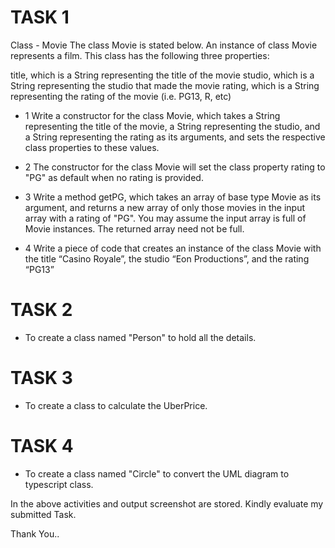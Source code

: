 # TASK 1
Class - Movie
The class Movie is stated below. An instance of class Movie represents a film. This class has the following three properties:

title, which is a String representing the title of the movie
studio, which is a String representing the studio that made the movie
rating, which is a String representing the rating of the movie (i.e. PG­13, R, etc)

   - 1 Write a constructor for the class Movie, which takes a String representing the title of the movie, 
   a String representing the studio, and a String representing the rating as its arguments, 
   and sets the respective class properties to these values.

   - 2 The constructor for the class Movie will set the class property rating to "PG" as default when no rating is provided.

   - 3  Write a method getPG, which takes an array of base type Movie as its argument, 
   and returns a new array of only those movies in the input array with a rating of "PG". 
   You may assume the input array is full of Movie instances. The returned array need not be full.

   - 4  Write a piece of code that creates an instance of the class Movie with the title “Casino Royale”, 
the studio “Eon Productions”, and the rating “PG­13”

# TASK 2
- To create a class named "Person" to hold all the details.
# TASK 3
- To create a class to calculate the UberPrice.
# TASK 4
- To create a class named "Circle" to convert the UML diagram to typescript class.

In the above activities and output screenshot are stored. Kindly evaluate my submitted Task. 

Thank You..